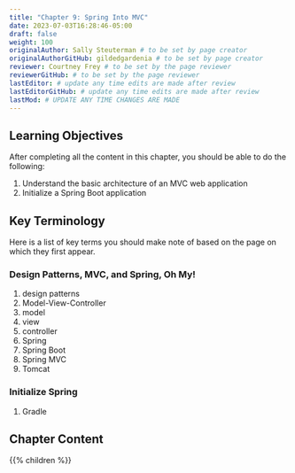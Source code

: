 ```yaml
---
title: "Chapter 9: Spring Into MVC"
date: 2023-07-03T16:28:46-05:00
draft: false
weight: 100
originalAuthor: Sally Steuterman # to be set by page creator
originalAuthorGitHub: gildedgardenia # to be set by page creator
reviewer: Courtney Frey # to be set by the page reviewer
reviewerGitHub: # to be set by the page reviewer
lastEditor: # update any time edits are made after review
lastEditorGitHub: # update any time edits are made after review
lastMod: # UPDATE ANY TIME CHANGES ARE MADE
---
```


## Learning Objectives

After completing all the content in this chapter, you should be able to do the following:

1. Understand the basic architecture of an MVC web application
1. Initialize a Spring Boot application

## Key Terminology

Here is a list of key terms you should make note of based on the page on which they first appear.

### Design Patterns, MVC, and Spring, Oh My!

1. design patterns
1. Model-View-Controller
1. model
1. view
1. controller
1. Spring
1. Spring Boot
1. Spring MVC
1. Tomcat

### Initialize Spring

1. Gradle

## Chapter Content

{{% children %}}
